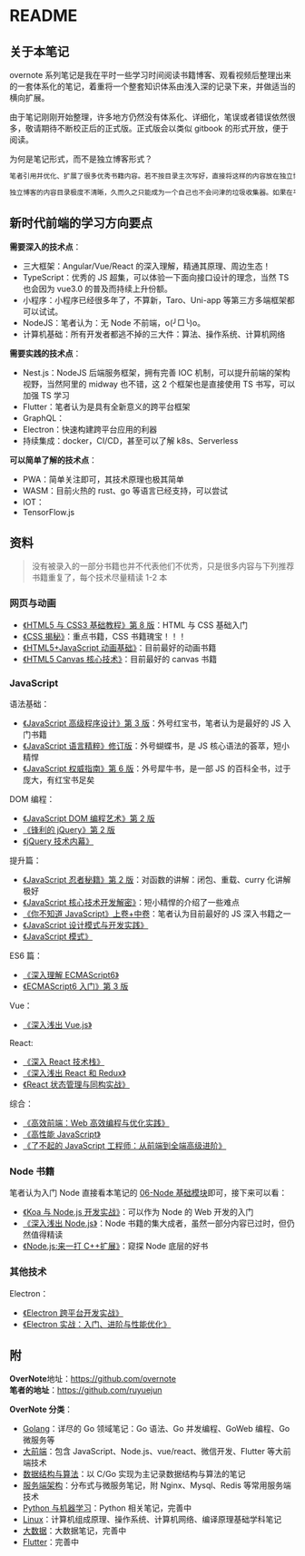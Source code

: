 # README

## 关于本笔记

overnote 系列笔记是我在平时一些学习时间阅读书籍博客、观看视频后整理出来的一套体系化的笔记，着重将一个整套知识体系由浅入深的记录下来，并做适当的横向扩展。

由于笔记刚刚开始整理，许多地方仍然没有体系化、详细化，笔误或者错误依然很多，敬请期待不断校正后的正式版。正式版会以类似 gitbook 的形式开放，便于阅读。

为何是笔记形式，而不是独立博客形式？

```html
笔者引用并优化、扩展了很多优秀书籍内容。若不按目录主次写好，直接将这样的内容放在独立博客上，笔者认为是互联网的垃圾碎片

独立博客的内容目录极度不清晰，久而久之只能成为一个自己也不会问津的垃圾收集器。如果在平时学习中，学到了某个知识点，比如深入了解了闭包的用法，可以把心得通过git版本控制记录到笔记目录中对应的闭包章节，便于查找，而不是去博客上再次发一篇闭包文章，最终石沉大海。这样坚持下来，笔记就能越来越由浅入深，变得丰富。
```

## 新时代前端的学习方向要点

**需要深入的技术点**：

- 三大框架：Angular/Vue/React 的深入理解，精通其原理、周边生态！
- TypeScript：优秀的 JS 超集，可以体验一下面向接口设计的理念，当然 TS 也会因为 vue3.0 的普及而持续上升份额。
- 小程序：小程序已经很多年了，不算新，Taro、Uni-app 等第三方多端框架都可以试试。
- NodeJS：笔者认为：无 Node 不前端，o(╯□╰)o。
- 计算机基础：所有开发者都逃不掉的三大件：算法、操作系统、计算机网络

**需要实践的技术点**：

- Nest.js：NodeJS 后端服务框架，拥有完善 IOC 机制，可以提升前端的架构视野，当然阿里的 midway 也不错，这 2 个框架也是直接使用 TS 书写，可以加强 TS 学习
- Flutter：笔者认为是具有全新意义的跨平台框架
- GraphQL：
- Electron：快速构建跨平台应用的利器
- 持续集成：docker，CI/CD，甚至可以了解 k8s、Serverless

**可以简单了解的技术点**：

- PWA：简单关注即可，其技术原理也极其简单
- WASM：目前火热的 rust、go 等语言已经支持，可以尝试
- IOT：
- TensorFlow.js

## 资料

> 没有被录入的一部分书籍也并不代表他们不优秀，只是很多内容与下列推荐书籍重复了，每个技术尽量精读 1-2 本

### 网页与动画

- [《HTML5 与 CSS3 基础教程》第 8 版](https://book.douban.com/subject/25878992/)：HTML 与 CSS 基础入门
- [《CSS 揭秘》](https://book.douban.com/subject/26745943/)：重点书籍，CSS 书籍瑰宝！！！
- [《HTML5+JavaScript 动画基础》](https://book.douban.com/subject/24744218/)：目前最好的动画书籍
- [《HTML5 Canvas 核心技术》](https://book.douban.com/subject/24533314/)：目前最好的 canvas 书籍

### JavaScript

语法基础：

- [《JavaScript 高级程序设计》第 3 版](https://book.douban.com/subject/10546125/)：外号红宝书，笔者认为是最好的 JS 入门书籍
- [《JavaScript 语言精粹》修订版](https://book.douban.com/subject/11874748/)：外号蝴蝶书，是 JS 核心语法的荟萃，短小精悍
- [《JavaScript 权威指南》第 6 版](https://book.douban.com/subject/10549733/)：外号犀牛书，是一部 JS 的百科全书，过于庞大，有红宝书足矣

DOM 编程：

- [《JavaScript DOM 编程艺术》第 2 版](https://book.douban.com/subject/6038371/)
- [《锋利的 jQuery》第 2 版](https://book.douban.com/subject/10792216/)
- [《jQuery 技术内幕》](https://book.douban.com/subject/25823709/)

提升篇：

- [《JavaScript 忍者秘籍》第 2 版](https://book.douban.com/subject/30143702/)：对函数的讲解：闭包、重载、curry 化讲解极好
- [《JavaScript 核心技术开发解密》](https://book.douban.com/subject/30190189/)：短小精悍的介绍了一些难点
- [《你不知道 JavaScript》上卷+中卷](https://book.douban.com/subject/26351021/)：笔者认为目前最好的 JS 深入书籍之一
- [《JavaScript 设计模式与开发实践》](https://book.douban.com/subject/26382780/)
- [《JavaScript 模式》](https://book.douban.com/subject/11506062/)

ES6 篇：

- [《深入理解 ECMAScript6》](https://book.douban.com/subject/27072230/)
- [《ECMAScript6 入门》第 3 版](https://book.douban.com/subject/27127030/)

Vue：

- [《深入浅出 Vue.js》](https://book.douban.com/subject/32581281/)

React:

- [《深入 React 技术栈》](https://book.douban.com/subject/26918038/)
- [《深入浅出 React 和 Redux》](https://book.douban.com/subject/27033213/)
- [《React 状态管理与同构实战》](https://book.douban.com/subject/30290509/)

综合：

- [《高效前端：Web 高效编程与优化实践》](https://book.douban.com/subject/30170670/)
- [《高性能 JavaScript》](https://book.douban.com/subject/5362856/)
- [《了不起的 JavaScript 工程师：从前端到全端高级进阶》](https://book.douban.com/subject/34788884/)

### Node 书籍

笔者认为入门 Node 直接看本笔记的 [06-Node 基础模块](https://github.com/overnote/over-javascript/tree/master/06-Node%E5%9F%BA%E7%A1%80%E6%A8%A1%E5%9D%97)即可，接下来可以看：

- [《Koa 与 Node.js 开发实战》](https://book.douban.com/subject/30404722/)：可以作为 Node 的 Web 开发的入门
- [《深入浅出 Node.js》](https://book.douban.com/subject/25768396/)：Node 书籍的集大成者，虽然一部分内容已过时，但仍然值得精读
- [《Node.js:来一打 C++扩展》](https://book.douban.com/subject/30247892/)：窥探 Node 底层的好书

### 其他技术

Electron：

- [《Electron 跨平台开发实战》](https://book.douban.com/subject/34838092/)
- [《Electron 实战：入门、进阶与性能优化》](https://book.douban.com/subject/35069275/)

## 附

**OverNote**地址：<https://github.com/overnote>  
**笔者的地址**：<https://github.com/ruyuejun>

**OverNote 分类**：

- [Golang](https://github.com/overnote/over-golang)：详尽的 Go 领域笔记：Go 语法、Go 并发编程、GoWeb 编程、Go 微服务等
- [大前端](https://github.com/overnote/over-javascript)：包含 JavaScript、Node.js、vue/react、微信开发、Flutter 等大前端技术
- [数据结构与算法](https://github.com/overnote/over-algorithm)：以 C/Go 实现为主记录数据结构与算法的笔记
- [服务端架构](https://github.com/overnote/over-server)：分布式与微服务笔记，附 Nginx、Mysql、Redis 等常用服务端技术
- [Python 与机器学习](https://github.com/overnote/over-python)：Python 相关笔记，完善中
- [Linux](https://github.com/overnote/over-linux)：计算机组成原理、操作系统、计算机网络、编译原理基础学科笔记
- [大数据](https://github.com/overnote/over-bigdata)：大数据笔记，完善中
- [Flutter](https://github.com/overnote/over-flutter)：完善中